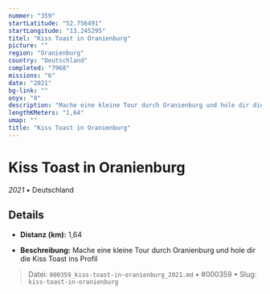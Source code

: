 ```yaml
---
nummer: "359"
startLatitude: "52.756491"
startLongitude: "13.245295"
titel: "Kiss Toast in Oranienburg"
picture: ""
region: "Oranienburg"
country: "Deutschland"
completed: "7968"
missions: "6"
date: "2021"
bg-link: ""
onyx: "0"
description: "Mache eine kleine Tour durch Oranienburg und hole dir die Kiss Toast ins Profil"
lengthKMeters: "1,64"
umap: ""
title: "Kiss Toast in Oranienburg"
---
```

# Kiss Toast in Oranienburg

*2021* • Deutschland



## Details
- **Distanz (km):** 1,64



- **Beschreibung:** Mache eine kleine Tour durch Oranienburg und hole dir die Kiss Toast ins Profil



> Datei: `000359_kiss-toast-in-oranienburg_2021.md` • #000359 • Slug: `kiss-toast-in-oranienburg`
